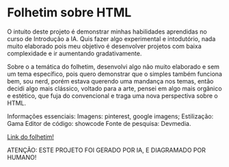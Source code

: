 # Folhetim sobre HTML
O intuito deste projeto é demonstrar minhas habilidades aprendidas no curso de Introdução a IA.
Quis fazer algo experimental e intodutório, nada muito elaborado pois meu objetivo é desenvolver projetos com baixa complexidade e ir aumentando gradativamente.

Sobre o a temática do folhetim, desenvolvi algo não muito elaborado e sem um tema específico, pois quero demonstrar que o simples também funciona bem, sou nerd, porém estava querendo uma mandança nos temas, então decidi algo mais clássico, voltado para a arte, pensei em algo mais orgânico e estético, que fuja do convencional e traga uma nova perspectiva sobre o HTML.

Informações essenciais:
Imagens: pinterest, google imagens;
Estilização: Gama
Editor de código: showcode
Fonte de pesquisa: Devmedia.
<p> 
  <a href="file:///C:/Users/thali/Downloads/Desvendando-HTML.pdf"  title="View PDF now"> Link do folhetim!</a>
  
  </p> 
ATENÇÃO: ESTE PROJETO FOI GERADO POR IA, E DIAGRAMADO POR HUMANO!
